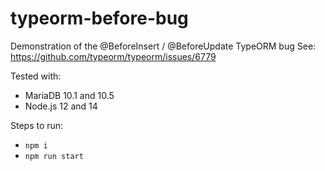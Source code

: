 # typeorm-before-bug
Demonstration of the @BeforeInsert / @BeforeUpdate TypeORM bug
See: https://github.com/typeorm/typeorm/issues/6779

Tested with:
- MariaDB 10.1 and 10.5
- Node.js 12 and 14

Steps to run:
- `npm i`
- `npm run start`
